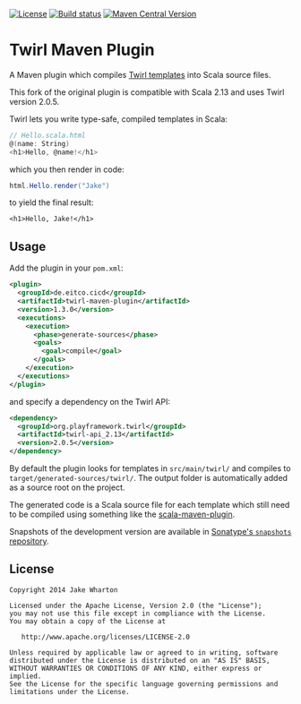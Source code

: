 [![License](https://img.shields.io/github/license/eitco/twirl-maven-plugin.svg?style=for-the-badge)](https://opensource.org/license/apache-2-0)
[![Build status](https://img.shields.io/github/actions/workflow/status/eitco/twirl-maven-plugin/deploy.yaml?branch=main&style=for-the-badge&logo=github)](https://github.com/eitco/twirl-maven-plugin/actions/workflows/deploy.yaml)
[![Maven Central Version](https://img.shields.io/maven-central/v/de.eitco.cicd/twirl-maven-plugin?style=for-the-badge&logo=apachemaven)](https://central.sonatype.com/artifact/de.eitco.cicd/twirl-maven-plugin)

Twirl Maven Plugin
==================

A Maven plugin which compiles [Twirl templates][1] into Scala source files.

This fork of the original plugin is compatible with Scala 2.13 and uses Twirl version 2.0.5.

Twirl lets you write type-safe, compiled templates in Scala:
```scala
// Hello.scala.html
@(name: String)
<h1>Hello, @name!</h1>
```
which you then render in code:
```java
html.Hello.render("Jake")
```
to yield the final result:
```
<h1>Hello, Jake!</h1>
```



Usage
-----

Add the plugin in your `pom.xml`:

```xml
<plugin>
  <groupId>de.eitco.cicd</groupId>
  <artifactId>twirl-maven-plugin</artifactId>
  <version>1.3.0</version>
  <executions>
    <execution>
      <phase>generate-sources</phase>
      <goals>
        <goal>compile</goal>
      </goals>
    </execution>
  </executions>
</plugin>
```

and specify a dependency on the Twirl API:

```xml
<dependency>
  <groupId>org.playframework.twirl</groupId>
  <artifactId>twirl-api_2.13</artifactId>
  <version>2.0.5</version>
</dependency>
```

By default the plugin looks for templates in `src/main/twirl/` and compiles to
`target/generated-sources/twirl/`. The output folder is automatically added as a
source root on the project.

The generated code is a Scala source file for each template which still need
to be compiled using something like the [scala-maven-plugin][2].

Snapshots of the development version are available in [Sonatype's `snapshots` repository][snap].



License
-------

    Copyright 2014 Jake Wharton

    Licensed under the Apache License, Version 2.0 (the "License");
    you may not use this file except in compliance with the License.
    You may obtain a copy of the License at

       http://www.apache.org/licenses/LICENSE-2.0

    Unless required by applicable law or agreed to in writing, software
    distributed under the License is distributed on an "AS IS" BASIS,
    WITHOUT WARRANTIES OR CONDITIONS OF ANY KIND, either express or implied.
    See the License for the specific language governing permissions and
    limitations under the License.



 [1]: https://github.com/playframework/twirl
 [2]: https://github.com/davidB/scala-maven-plugin
 [snap]: https://oss.sonatype.org/content/repositories/snapshots/
